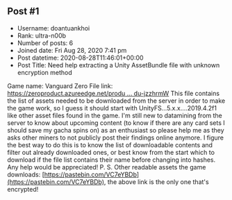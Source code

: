 ## Post #1
- Username: doantuankhoi
- Rank: ultra-n00b
- Number of posts: 6
- Joined date: Fri Aug 28, 2020 7:41 pm
- Post datetime: 2020-08-28T11:46:01+00:00
- Post Title: Need help extracting a Unity AssetBundle file with unknown encryption method

Game name: Vanguard Zero
File link: [https://zeroproduct.azureedge.net/produ ... du-jzzhrmW](https://zeroproduct.azureedge.net/product/assetbundles/android/ltpNeCL6yYp1du-jzzhrmW)
This file contains the list of assets needed to be downloaded from the server in order to make the game work, so I guess it should start with UnityFS...5.x.x....2019.4.2f1 like other asset files found in the game.
I'm still new to datamining from the server to know about upcoming content (to know if there are any card sets I should save my gacha spins on) as an enthusiast so please help me as they asks other miners to not publicly post their findings online anymore. I figure the best way to do this is to know the list of downloadable contents and filter out already downloaded ones, or best know from the start which to download if the file list contains their name before changing into hashes.
Any help would be appreciated!
P. S. Other readable assets the game downloads: [https://pastebin.com/VC7eYBDb](https://pastebin.com/VC7eYBDb), the above link is the only one that's encrypted!
